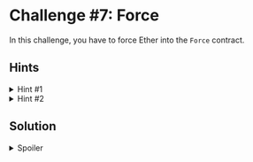 # Challenge #7: Force

In this challenge, you have to force Ether into the `Force` contract.

## Hints

<details>
    <summary>Hint #1</summary>
    <p>
        Take a look at the documentation for the `selfdestruct(address payable recipient)` function.
    </p>
</details>

<details>
    <summary>Hint #2</summary>
    <p>
        The `selfdestruct(address payable recipient)` function sends all the Ether in the contract to the `recipient` address, ignoring any fallback functions (and whether they're `payable`).
    </p>
</details>

## Solution

<details>
    <summary>Spoiler</summary>
    <p>
        We can create a dummy contract that accepts Ether, then call `selfdestruct()` on it to send the Ether to the `Force` contract.
    </p>
</details>
